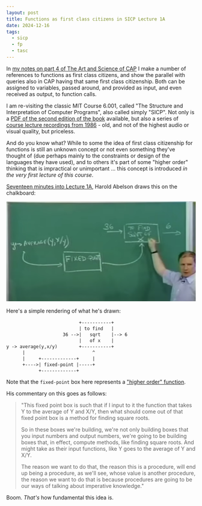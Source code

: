 ```yaml
---
layout: post
title: Functions as first class citizens in SICP Lecture 1A
date: 2024-12-16
tags:
  - sicp
  - fp
  - tasc
---
```

In [my notes on part 4 of The Art and Science of CAP][1] I make a number of references to functions as first class citizens, and show the parallel with queries also in CAP having that same first class citizenship. Both can be assigned to variables, passed around, and provided as input, and even received as output, to function calls.

I am re-visiting the classic MIT Course 6.001, called "The Structure and Interpretation of Computer Programs", also called simply "SICP". Not only is a [PDF of the second edition of the book][2] available, but also a series of [course lecture recordings from 1986][3] - old, and not of the highest audio or visual quality, but priceless.

And do you know what? While to some the idea of first class citizenship for functions is still an unknown concept or not even something they've thought of (due perhaps mainly to the constraints or design of the languages they have used), and to others it's part of some "higher order" thinking that is impractical or unimportant ... this concept is introduced _in the very first lecture of this course_.

[Seventeen minutes into Lecture 1A][4], Harold Abelson draws this on the chalkboard:

![Abelson showing a first class function construct][5]

Here's a simple rendering of what he's drawn:

```text
                           +-----------+
                           | to find   |
                     36 -->|   sqrt    |--> 6
                           |   of x    |
y -> average(y,x/y)        +-----------+
      |                         ^
      |     +-------------+     |
      +---->| fixed-point |-----+
            +-------------+
```

Note that the `fixed-point` box here represents a ["higher order" function][6].

His commentary on this goes as follows:

> "This fixed point box is such that if I input to it the function that takes Y to the average of Y and X/Y, then what should come out of that fixed point box is a method for finding square roots.
>
> So in these boxes we're building, we're not only building boxes that you input numbers and output numbers, we're going to be building boxes that, in effect, compute methods, like finding square roots. And might take as their input functions, like Y goes to the average of Y and X/Y.
>
> The reason we want to do that, the reason this is a procedure, will end up being a procedure, as we'll see, whose value is another procedure, the reason we want to do that is because procedures are going to be our ways of talking about imperative knowledge."

Boom. _That's_ how fundamental this idea is.

[1]: /blog/posts/2024/12/10/tasc-notes-part-4/
[2]: https://web.mit.edu/6.001/6.037/sicp.pdf
[3]: https://www.youtube.com/playlist?list=PLE18841CABEA24090
[4]: https://youtu.be/-J_xL4IGhJA?t=1000
[5]: /images/2024/12/abelson-first-class-functions.png
[6]: https://en.wikipedia.org/wiki/Higher-order_function
